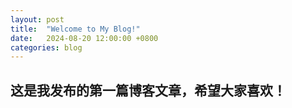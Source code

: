 ```yaml
---
layout: post
title:  "Welcome to My Blog!"
date:   2024-08-20 12:00:00 +0800
categories: blog
---
```


## 这是我发布的第一篇博客文章，希望大家喜欢！
